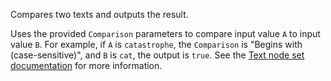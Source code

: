 Compares two texts and outputs the result.

Uses the provided `Comparison` parameters to compare input value `A` to input value `B`. For example, if `A` is `catastrophe`, the `Comparison` is "Begins with (case-sensitive)", and `B` is `cat`, the output is `true`.  See the [Text node set documentation](vuo-nodeset://vuo.text) for more information.
